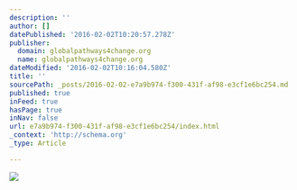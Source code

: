 ```yaml
---
description: ''
author: []
datePublished: '2016-02-02T10:20:57.278Z'
publisher:
  domain: globalpathways4change.org
  name: globalpathways4change.org
dateModified: '2016-02-02T10:16:04.580Z'
title: ''
sourcePath: _posts/2016-02-02-e7a9b974-f300-431f-af98-e3cf1e6bc254.md
published: true
inFeed: true
hasPage: true
inNav: false
url: e7a9b974-f300-431f-af98-e3cf1e6bc254/index.html
_context: 'http://schema.org'
_type: Article

---
```

![](http://globalpathways4change.org/wp-content/uploads/2013/06/nepal-banner.jpg)
